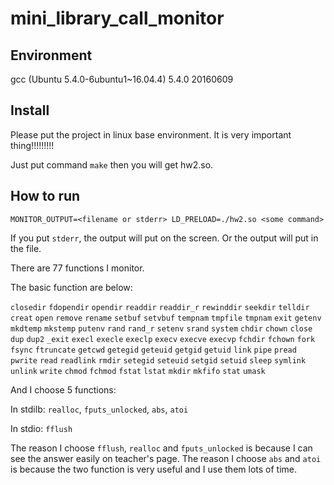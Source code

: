 # mini_library_call_monitor

Environment
-----------
gcc (Ubuntu 5.4.0-6ubuntu1~16.04.4) 5.4.0 20160609

Install
-------

Please put the project in linux base environment.
It is very important thing!!!!!!!!!

Just put command `make` then you will get hw2.so.

How to run
----------

`MONITOR_OUTPUT=<filename or stderr> LD_PRELOAD=./hw2.so <some command>`

If you put `stderr`, the output will put on the screen. 
Or the output will put in the file.

There are 77 functions I monitor.

The basic function are below:

`closedir` `fdopendir` `opendir` `readdir` `readdir_r` `rewinddir` `seekdir` `telldir`   `creat` 
`open`     `remove`    `rename`  `setbuf`  `setvbuf`   `tempnam`   `tmpfile` `tmpnam`    `exit`
`getenv`   `mkdtemp`   `mkstemp` `putenv`  `rand`      `rand_r`    `setenv`  `srand`     `system`
`chdir`    `chown`     `close`   `dup`     `dup2`      `_exit`     `execl`   `execle`    `execlp`
`execv`    `execve`    `execvp`  `fchdir`  `fchown`    `fork`      `fsync`   `ftruncate` `getcwd`
`getegid`  `geteuid`   `getgid`  `getuid`  `link`      `pipe`      `pread`   `pwrite`    `read`
`readlink` `rmdir`     `setegid` `seteuid` `setgid`    `setuid`    `sleep`   `symlink`   `unlink`
`write`    `chmod`     `fchmod`  `fstat`   `lstat`     `mkdir`     `mkfifo`  `stat`      `umask`

And I choose 5 functions:

In stdilb: 
`realloc`, `fputs_unlocked`, `abs`, `atoi`

In stdio:
`fflush`

The reason I choose `fflush`, `realloc` and `fputs_unlocked` is because I can see the answer easily on teacher's page.
The reason I choose `abs` and `atoi` is because the two function is very useful and I use them lots of time.
